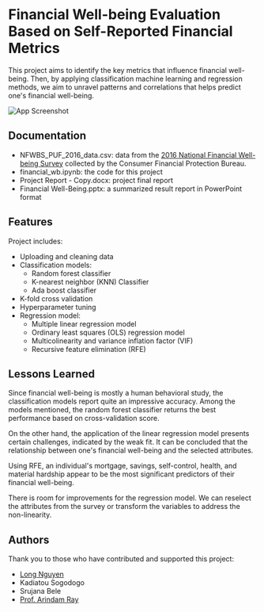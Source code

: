 
# Financial Well-being Evaluation Based on Self-Reported Financial Metrics 


This project aims to identify the key metrics that influence financial well-being. Then, by applying classification machine learning and regression methods, we aim to unravel patterns and correlations that helps predict one's financial well-being.

![App Screenshot](https://github.com/LongTheAnalyst/Financial-Wellbeing-Project/assets/168775448/cfcecb65-40ae-43b6-8b10-aeaa3761bb0e)



## Documentation

- NFWBS_PUF_2016_data.csv: data from the [2016 National Financial Well-being Survey](chrome-extension://efaidnbmnnnibpcajpcglclefindmkaj/https://files.consumerfinance.gov/f/documents/cfpb_nfwbs-puf-user-guide.pdf) collected by the Consumer Financial Protection Bureau.
- financial_wb.ipynb: the code for this project
- Project Report - Copy.docx: project final report
- Financial Well-Being.pptx: a summarized result report in PowerPoint format
## Features

Project includes:

- Uploading and cleaning data
- Classification models:
  - Random forest classifier
  - K-nearest neighbor (KNN) Classifier
  - Ada boost classifier
- K-fold cross validation
- Hyperparameter tuning
- Regression model:
  - Multiple linear regression model
  - Ordinary least squares (OLS) regression model
  - Multicolinearity and variance inflation factor (VIF)
  - Recursive feature elimination (RFE)


## Lessons Learned

Since financial well-being is mostly a human behavioral study, the classification models report quite an impressive accuracy. Among the models mentioned, the random forest classifier returns the best performance based on cross-validation score.

On the other hand, the application of the linear regression model presents certain challenges, indicated by the weak fit. It can be concluded that the relationship between one's financial well-being and the selected attributes.

Using RFE, an individual's mortgage, savings, self-control, health, and material hardship appear to be the most significant predictors of their financial well-being.

There is room for improvements for the regression model. We can reselect the attributes from the survey or transform the variables to address the non-linearity.


## Authors

Thank you to those who have contributed and supported this project:

- [Long Nguyen](https://www.linkedin.com/in/long-nguyen-4583791a2/)
- Kadiatou Sogodogo
- Srujana Bele
- [Prof. Arindam Ray](https://www.linkedin.com/in/arindamray/)

